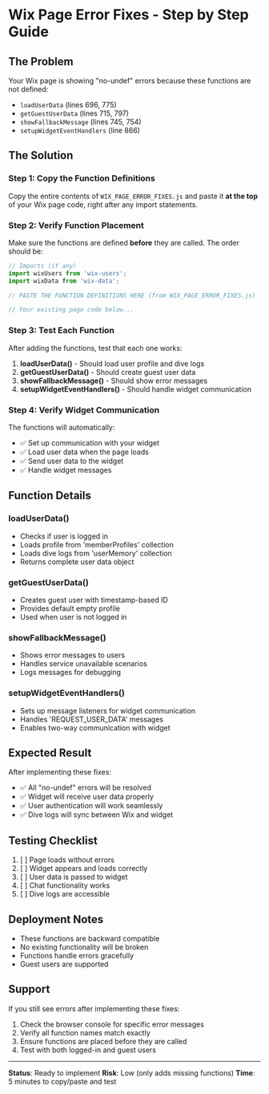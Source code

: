 # Wix Page Error Fixes - Step by Step Guide

## The Problem
Your Wix page is showing "no-undef" errors because these functions are not defined:
- `loadUserData` (lines 696, 775)
- `getGuestUserData` (lines 715, 797) 
- `showFallbackMessage` (lines 745, 754)
- `setupWidgetEventHandlers` (line 866)

## The Solution

### Step 1: Copy the Function Definitions
Copy the entire contents of `WIX_PAGE_ERROR_FIXES.js` and paste it **at the top** of your Wix page code, right after any import statements.

### Step 2: Verify Function Placement
Make sure the functions are defined **before** they are called. The order should be:

```javascript
// Imports (if any)
import wixUsers from 'wix-users';
import wixData from 'wix-data';

// PASTE THE FUNCTION DEFINITIONS HERE (from WIX_PAGE_ERROR_FIXES.js)

// Your existing page code below...
```

### Step 3: Test Each Function
After adding the functions, test that each one works:

1. **loadUserData()** - Should load user profile and dive logs
2. **getGuestUserData()** - Should create guest user data
3. **showFallbackMessage()** - Should show error messages
4. **setupWidgetEventHandlers()** - Should handle widget communication

### Step 4: Verify Widget Communication
The functions will automatically:
- ✅ Set up communication with your widget
- ✅ Load user data when the page loads
- ✅ Send user data to the widget
- ✅ Handle widget messages

## Function Details

### loadUserData()
- Checks if user is logged in
- Loads profile from 'memberProfiles' collection
- Loads dive logs from 'userMemory' collection
- Returns complete user data object

### getGuestUserData()
- Creates guest user with timestamp-based ID
- Provides default empty profile
- Used when user is not logged in

### showFallbackMessage()
- Shows error messages to users
- Handles service unavailable scenarios
- Logs messages for debugging

### setupWidgetEventHandlers()
- Sets up message listeners for widget communication
- Handles 'REQUEST_USER_DATA' messages
- Enables two-way communication with widget

## Expected Result
After implementing these fixes:
- ✅ All "no-undef" errors will be resolved
- ✅ Widget will receive user data properly
- ✅ User authentication will work seamlessly
- ✅ Dive logs will sync between Wix and widget

## Testing Checklist
1. [ ] Page loads without errors
2. [ ] Widget appears and loads correctly
3. [ ] User data is passed to widget
4. [ ] Chat functionality works
5. [ ] Dive logs are accessible

## Deployment Notes
- These functions are backward compatible
- No existing functionality will be broken
- Functions handle errors gracefully
- Guest users are supported

## Support
If you still see errors after implementing these fixes:
1. Check the browser console for specific error messages
2. Verify all function names match exactly
3. Ensure functions are placed before they are called
4. Test with both logged-in and guest users

---
**Status**: Ready to implement
**Risk**: Low (only adds missing functions)
**Time**: 5 minutes to copy/paste and test
